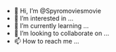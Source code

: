 - 👋 Hi, I’m @Spyromoviesmovie
- 👀 I’m interested in ...
- 🌱 I’m currently learning ...
- 💞️ I’m looking to collaborate on ...
- 📫 How to reach me ...

<!---
Spyromoviesmovi/Spyromoviesmovi is a ✨ special ✨ repository because its `README.md` (this file) appears on your GitHub profile.
You can click the Preview link to take a look at your changes.
--->
